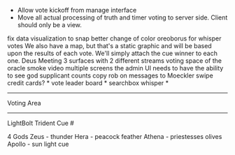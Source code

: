 * Allow vote kickoff from manage interface
* Move all actual processing of truth and timer voting to server side. Client should only be a view.


fix data visualization to snap better
change of color oreoborus for whisper votes
We also have a map, but that's a static graphic and will be based upon the results of each vote. We'll simply attach the cue winner to each one.
Deus Meeting
3 surfaces with 2 different streams
  voting
  space of the oracle
  smoke video
  multiple screens
  the admin UI needs to have the ability to see god supplicant counts
  copy rob on messages to Moeckler
  swipe credit cards?
    * vote leader board
    * searchbox
  whisper
    * 

----------------------------


Voting Area


----------------------------
 LightBolt  Trident   Cue #

4 Gods
Zeus - thunder
Hera - peacock feather
Athena - priestesses olives
Apollo - sun light cue


